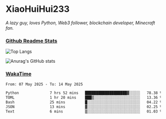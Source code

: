 # XiaoHuiHui233

*A lazy guy, loves Python, Web3 follower, blockchain developer, Minecraft fan.*

### [Github Readme Stats](https://github.com/anuraghazra/github-readme-stats)

![Top Langs](https://github-readme-stats.vercel.app/api/top-langs/?username=XiaoHuiHui233&layout=compact&theme=github_dark)

![Anurag's GitHub stats](https://github-readme-stats.vercel.app/api?username=XiaoHuiHui233&show_icons=true&theme=github_dark)

### [WakaTime](https://wakatime.com)

<!--START_SECTION:waka-->

```txt
From: 07 May 2025 - To: 14 May 2025

Python              7 hrs 52 mins   ███████████████████▓░░░░░   78.38 %
TOML                1 hr 20 mins    ███▒░░░░░░░░░░░░░░░░░░░░░   13.36 %
Bash                25 mins         █░░░░░░░░░░░░░░░░░░░░░░░░   04.22 %
JSON                13 mins         ▓░░░░░░░░░░░░░░░░░░░░░░░░   02.25 %
Text                6 mins          ▒░░░░░░░░░░░░░░░░░░░░░░░░   01.03 %
```

<!--END_SECTION:waka-->
